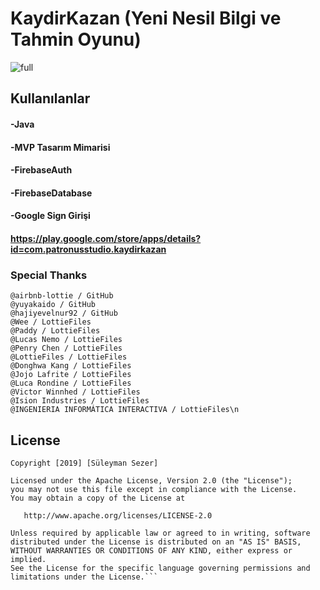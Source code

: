 # KaydirKazan (Yeni Nesil Bilgi ve Tahmin Oyunu)

![full](https://user-images.githubusercontent.com/25854605/56577730-6e544780-65d4-11e9-87c3-bc14142c2fc6.jpg)


## Kullanılanlar

#### -Java 
#### -MVP Tasarım Mimarisi
#### -FirebaseAuth 
#### -FirebaseDatabase 
#### -Google Sign Girişi

#### https://play.google.com/store/apps/details?id=com.patronusstudio.kaydirkazan



### Special Thanks
```
@airbnb-lottie / GitHub
@yuyakaido / GitHub
@hajiyevelnur92 / GitHub
@Wee / LottieFiles
@Paddy / LottieFiles
@Lucas Nemo / LottieFiles
@Penry Chen / LottieFiles
@LottieFiles / LottieFiles
@Donghwa Kang / LottieFiles
@Jojo Lafrite / LottieFiles
@Luca Rondine / LottieFiles
@Victor Winnhed / LottieFiles
@Ision Industries / LottieFiles
@INGENIERIA INFORMÁTICA INTERACTIVA / LottieFiles\n

```

## License
```
Copyright [2019] [Süleyman Sezer]

Licensed under the Apache License, Version 2.0 (the "License");
you may not use this file except in compliance with the License.
You may obtain a copy of the License at

   http://www.apache.org/licenses/LICENSE-2.0

Unless required by applicable law or agreed to in writing, software
distributed under the License is distributed on an "AS IS" BASIS,
WITHOUT WARRANTIES OR CONDITIONS OF ANY KIND, either express or implied.
See the License for the specific language governing permissions and
limitations under the License.```
